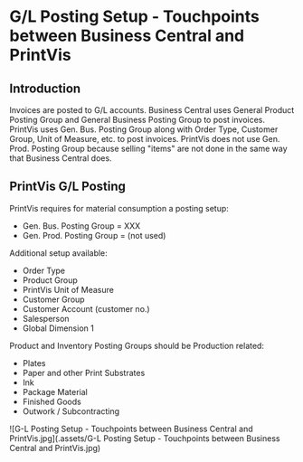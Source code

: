 ﻿# G/L Posting Setup - Touchpoints between Business Central and PrintVis

## Introduction

Invoices are posted to G/L accounts. Business Central uses General Product Posting Group and General Business Posting Group to post invoices. PrintVis uses Gen. Bus. Posting Group along with Order Type, Customer Group, Unit of Measure, etc. to post invoices. PrintVis does not use Gen. Prod. Posting Group because selling "items" are not done in the same way that Business Central does.

## PrintVis G/L Posting

PrintVis requires for material consumption a posting setup:

- Gen. Bus. Posting Group  = XXX
- Gen. Prod. Posting Group  = <BLANK> (not used)

Additional setup available:

- Order Type
- Product Group
- PrintVis Unit of Measure
- Customer Group
- Customer Account (customer no.)
- Salesperson
- Global Dimension 1

Product and Inventory Posting Groups should be Production related:

- Plates
- Paper and other Print Substrates
- Ink
- Package Material
- Finished Goods
- Outwork / Subcontracting

![G-L Posting Setup - Touchpoints between Business Central and PrintVis.jpg](.assets/G-L Posting Setup - Touchpoints between Business Central and PrintVis.jpg)

